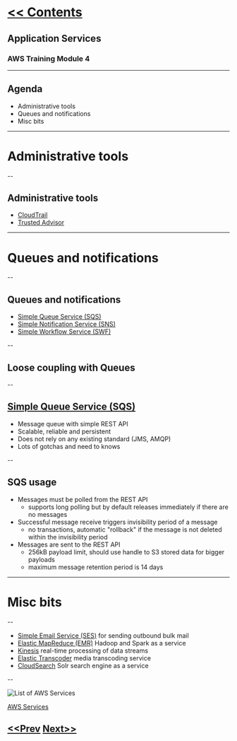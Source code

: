 # [<< Contents](README.md)

## Application Services
### AWS Training Module 4

---

## Agenda

- Administrative tools
- Queues and notifications
- Misc bits

---

# Administrative tools

--

## Administrative tools

- [CloudTrail](http://aws.amazon.com/cloudtrail/)
- [Trusted Advisor](https://aws.amazon.com/premiumsupport/trustedadvisor/)

---

# Queues and notifications

--

## Queues and notifications

- [Simple Queue Service (SQS)](http://aws.amazon.com/sqs/)
- [Simple Notification Service (SNS)](http://aws.amazon.com/sns/)
- [Simple Workflow Service (SWF)](http://aws.amazon.com/swf/)

--

## Loose coupling with Queues

--

## [Simple Queue Service (SQS)](http://aws.amazon.com/sqs/)

- Message queue with simple REST API
- Scalable, reliable and persistent
- Does not rely on any existing standard (JMS, AMQP)
- Lots of gotchas and need to knows

--

## SQS usage

- Messages must be polled from the REST API
  - supports long polling but by default releases immediately if there are no messages
- Successful message receive triggers invisibility period of a message
  - no transactions, automatic "rollback" if the message is not deleted within the invisibility period
- Messages are sent to the REST API
  - 256kB payload limit, should use handle to S3 stored data for bigger payloads
  - maximum message retention period is 14 days

---

# Misc bits

--

- [Simple Email Service (SES)](http://aws.amazon.com/ses/) for sending outbound bulk mail
- [Elastic MapReduce (EMR)](http://aws.amazon.com/elasticmapreduce/) Hadoop and Spark as a service
- [Kinesis](http://aws.amazon.com/kinesis/) real-time processing of data streams
- [Elastic Transcoder](http://aws.amazon.com/elastictranscoder/) media transcoding service
- [CloudSearch](http://aws.amazon.com/cloudsearch/) Solr search engine as a service

--

![List of AWS Services](images/aws_list_of_services.png)

[AWS Services](http://aws.amazon.com/products/)

##
## [<<Prev](03-storage_and_databases.md) [Next>>](05-software_development.md)
